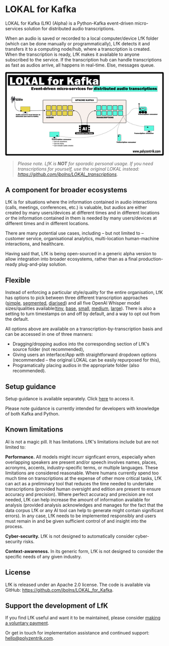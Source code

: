 # LOKAL for Kafka
LOKAL for Kafka (LfK) (Alpha) is a Python-Kafka event-driven micro-services solution for distributed audio transcriptions.

When an audio is saved or recorded to a local computer/device LfK folder (which can be done manually or programmatically), LfK detects it and transfers it to a computing node/hub, where a transcription is created. When the transcription is ready, LfK makes it available to anyone subscribed to the service. If the transcription hub can handle transcriptions as fast as audios arrive, all happens in real-time. Else, messages queue.

![Diagram of how LOKAL for Kafka works](./assets/lfk-diagram.png)

> *Please note. LfK is **NOT** for sporadic personal usage. If you need transcriptions for yourself, use the original LOKAL instead: https://github.com/jbolns/LOKAL_transcriptions.*

## A component for broader ecosystems
LfK is for situations where the information contained in audio interactions (calls, meetings, conferences, etc.) is valuable, but audios are either created by many users/devices at different times and in different locations *or* the information contained in them is needed by many users/devices at different times and in different locations.

There are many potential use cases, including – but not limited to – customer service, organisational analytics, multi-location human-machine interactions, and healthcare.

Having said that, LfK is being open-sourced in a generic alpha version to allow integration into broader ecosystems, rather than as a final production-ready plug-and-play solution.

## Flexible
Instead of enforcing a particular style/quality for the entire organisation, LfK has options to pick between three different transcription approaches ([simple](./assets/example_simple_tiny.txt), [segmented](./assets/example_segmentation_tiny.txt), [diarised](./assets/example_diarisation_tiny.txt)) and all five OpenAI Whisper model sizes/qualities available([tiny](./assets/example_simple_tiny.txt), [base](./assets/example_simple_base.txt), [small](./assets/example_simple_small.txt), [medium](./assets/example_simple_medium.txt), [large](./assets/example_simple_large.txt)). There is also a setting to turn timestamps on and off by default, and a way to opt out from the default.

All options above are available on a transcription-by-transcription basis and can be accessed in one of three manners: 
* Dragging/dropping audios into the corresponding section of LfK's source folder (not recommended),
* Giving users an interface/App with straightforward dropdown options (recommended – the original LOKAL can be easily repurposed for this),
* Programatically placing audios in the appropriate folder (also recommended).

## Setup guidance
Setup guidance is available separately. Click [here](./SETUP_GUIDANCE.md) to access it.

Please note guidance is currently intended for developers with knowledge of both Kafka and Python.

## Known limitations
AI is not a magic pill. It has limitations. LfK's limitations include but are not limited to:

**Performance.** All models might incurr signficant errors, especially when overlapping speakers are present and/or speech involves names, places, acronyms, accents, industry-specific terms, or multiple languages. These limitations are considered reasonable. Where humans currently spend too much time on transcriptions at the expense of other more critical tasks, LfK can act as a preliminary tool that reduces the time needed to undertake transcriptions (provided human oversight and edition are present to ensure accuracy and precision). Where perfect accuracy and precision are not needed, LfK can help increase the amount of information available for analysis (provided analysis acknowledges and manages for the fact that the data corpus LfK or any AI tool can help to generate might contain significant errors). In any case, LfK needs to be implemented responsibly and users must remain in and be given sufficient control of and insight into the process.

**Cyber-security.** LfK is not designed to automatically consider cyber-security risks.

**Context-awareness.** In its generic form, LfK is not designed to consider the specific needs of any given industry. 

## License
LfK is released under an Apache 2.0 license. The code is available via GitHub: https://github.com/jbolns/LOKAL_for_Kafka.

## Support the development of LfK
If you find LfK useful and want it to be maintained, please consider [making a voluntary payment](https://www.polyzentrik.com/help-us-help/).

Or get in touch for implementation assistance and continued support: hello@polyzentrik.com.